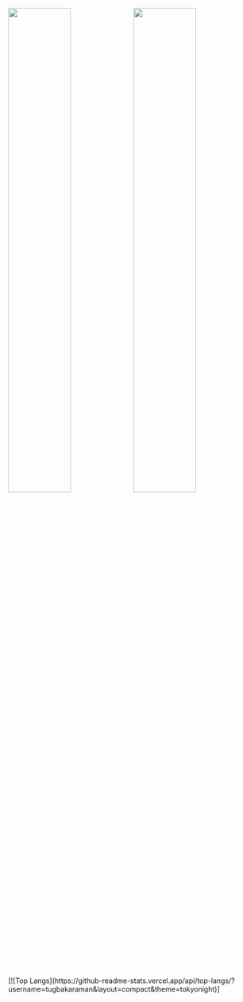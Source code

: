 
<p align="left">
</p>
<img src="https://github-readme-stats.vercel.app/api?username=tugbakaraman&show_icons=true&theme=tokyonight" width="50%"/><img src="https://github-readme-streak-stats.herokuapp.com/?user=tugbakaraman&theme=tokyonight" width="50%"/>
[![Top Langs](https://github-readme-stats.vercel.app/api/top-langs/?username=tugbakaraman&layout=compact&theme=tokyonight)]

